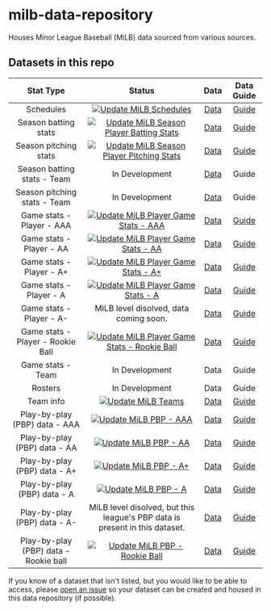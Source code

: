 # milb-data-repository

Houses Minor League Baseball (MiLB) data sourced from various sources.

## Datasets in this repo

| Stat Type |  Status  | Data | Data Guide |
| :--: | :--: | :--: | :--: |
| Schedules | [![Update MiLB Schedules](https://github.com/armstjc/milb-data-repository/actions/workflows/update_milb_schedules.yml/badge.svg)](https://github.com/armstjc/milb-data-repository/actions/workflows/update_milb_schedules.yml) | [Data](https://github.com/armstjc/milb-data-repository/releases/tag/schedule) | [Guide](https://github.com/armstjc/milb-data-repository/blob/main/schedule/schedule_guide.md) |
| Season batting stats | [![Update MiLB Season Player Batting Stats](https://github.com/armstjc/milb-data-repository/actions/workflows/update_milb_player_batting.yml/badge.svg)](https://github.com/armstjc/milb-data-repository/actions/workflows/update_milb_player_batting.yml) | [Data](https://github.com/armstjc/milb-data-repository/releases/tag/season_player_batting) | [Guide](https://github.com/armstjc/milb-data-repository/blob/main/season_stats/player/season_player_batting_stats.md) |
| Season pitching stats | [![Update MiLB Season Player Pitching Stats](https://github.com/armstjc/milb-data-repository/actions/workflows/update_milb_player_pitching.yml/badge.svg)](https://github.com/armstjc/milb-data-repository/actions/workflows/update_milb_player_pitching.yml) | [Data](https://github.com/armstjc/milb-data-repository/releases/tag/season_player_pitching) | [Guide](https://github.com/armstjc/milb-data-repository/blob/main/season_stats/player/season_player_pitching_guide.md) |
| Season batting stats - Team | In Development | [Data](https://github.com/armstjc/milb-data-repository/releases/tag/team_season_batting) | Guide |
| Season pitching stats - Team | In Development | [Data](https://github.com/armstjc/milb-data-repository/releases/tag/team_seaspn_pitching) | Guide |
| Game stats - Player - AAA | [![Update MiLB Player Game Stats - AAA](https://github.com/armstjc/milb-data-repository/actions/workflows/update_milb_game_stats_aaa.yml/badge.svg)](https://github.com/armstjc/milb-data-repository/actions/workflows/update_milb_game_stats_aaa.yml) | [Data](https://github.com/armstjc/milb-data-repository/releases/tag/game_player_stats) | [Guide](https://github.com/armstjc/milb-data-repository/blob/main/game_stats/player/player_game_stats.md) |
| Game stats - Player - AA | [![Update MiLB Player Game Stats - AA](https://github.com/armstjc/milb-data-repository/actions/workflows/update_milb_game_stats_aa.yml/badge.svg)](https://github.com/armstjc/milb-data-repository/actions/workflows/update_milb_game_stats_aa.yml) | [Data](https://github.com/armstjc/milb-data-repository/releases/tag/game_player_stats) | [Guide](https://github.com/armstjc/milb-data-repository/blob/main/game_stats/player/player_game_stats.md) |
| Game stats - Player - A+ | [![Update MiLB Player Game Stats - A+](https://github.com/armstjc/milb-data-repository/actions/workflows/update_milb_game_stats_a+.yml/badge.svg)](https://github.com/armstjc/milb-data-repository/actions/workflows/update_milb_game_stats_a+.yml) | [Data](https://github.com/armstjc/milb-data-repository/releases/tag/game_player_stats) | [Guide](https://github.com/armstjc/milb-data-repository/blob/main/game_stats/player/player_game_stats.md) |
| Game stats - Player - A | [![Update MiLB Player Game Stats - A](https://github.com/armstjc/milb-data-repository/actions/workflows/update_milb_game_stats_a.yml/badge.svg)](https://github.com/armstjc/milb-data-repository/actions/workflows/update_milb_game_stats_a.yml) | [Data](https://github.com/armstjc/milb-data-repository/releases/tag/game_player_stats) | [Guide](https://github.com/armstjc/milb-data-repository/blob/main/game_stats/player/player_game_stats.md) |
| Game stats - Player - A- | MiLB level disolved, data coming soon. | [Data](https://github.com/armstjc/milb-data-repository/releases/tag/game_player_stats) | [Guide](https://github.com/armstjc/milb-data-repository/blob/main/game_stats/player/player_game_stats.md) |
| Game stats - Player - Rookie Ball |[![Update MiLB Player Game Stats - Rookie Ball](https://github.com/armstjc/milb-data-repository/actions/workflows/update_milb_game_stats_rk.yml/badge.svg)](https://github.com/armstjc/milb-data-repository/actions/workflows/update_milb_game_stats_rk.yml) | [Data](https://github.com/armstjc/milb-data-repository/releases/tag/game_player_stats) | [Guide](https://github.com/armstjc/milb-data-repository/blob/main/game_stats/player/player_game_stats.md) |
| Game stats - Team | In Development | Data | Guide |
| Rosters | In Development | Data | Guide |
| Team info | [![Update MiLB Teams](https://github.com/armstjc/milb-data-repository/actions/workflows/update_milb_teams.yml/badge.svg)](https://github.com/armstjc/milb-data-repository/actions/workflows/update_milb_teams.yml) | [Data](https://github.com/armstjc/milb-data-repository/releases/tag/teams) | [Guide](https://github.com/armstjc/milb-data-repository/blob/main/teams/teams_guide.md) |
| Play-by-play (PBP) data - AAA | [![Update MiLB PBP - AAA](https://github.com/armstjc/milb-data-repository/actions/workflows/update_milb_pbp_aaa.yml/badge.svg)](https://github.com/armstjc/milb-data-repository/actions/workflows/update_milb_pbp_aaa.yml) | [Data](https://github.com/armstjc/milb-data-repository/releases/tag/pbp) | [Guide](https://github.com/armstjc/milb-data-repository/blob/main/pbp/pbp_guide.md) |
| Play-by-play (PBP) data - AA | [![Update MiLB PBP - AA](https://github.com/armstjc/milb-data-repository/actions/workflows/update_milb_pbp_aa.yml/badge.svg)](https://github.com/armstjc/milb-data-repository/actions/workflows/update_milb_pbp_aa.yml) | [Data](https://github.com/armstjc/milb-data-repository/releases/tag/pbp) | [Guide](https://github.com/armstjc/milb-data-repository/blob/main/pbp/pbp_guide.md) |
| Play-by-play (PBP) data - A+ | [![Update MiLB PBP - A+](https://github.com/armstjc/milb-data-repository/actions/workflows/update_milb_pbp_a+.yml/badge.svg)](https://github.com/armstjc/milb-data-repository/actions/workflows/update_milb_pbp_a+.yml) | [Data](https://github.com/armstjc/milb-data-repository/releases/tag/pbp) | [Guide](https://github.com/armstjc/milb-data-repository/blob/main/pbp/pbp_guide.md) |
| Play-by-play (PBP) data - A | [![Update MiLB PBP - A](https://github.com/armstjc/milb-data-repository/actions/workflows/update_milb_pbp_a.yml/badge.svg)](https://github.com/armstjc/milb-data-repository/actions/workflows/update_milb_pbp_a.yml) | [Data](https://github.com/armstjc/milb-data-repository/releases/tag/pbp) | [Guide](https://github.com/armstjc/milb-data-repository/blob/main/pbp/pbp_guide.md) |
| Play-by-play (PBP) data - A- | MiLB level disolved, but this league's PBP data is present in this dataset. | [Data](https://github.com/armstjc/milb-data-repository/releases/tag/pbp) | [Guide](https://github.com/armstjc/milb-data-repository/blob/main/pbp/pbp_guide.md) |
| Play-by-play (PBP) data - Rookie ball | [![Update MiLB PBP - Rookie Ball](https://github.com/armstjc/milb-data-repository/actions/workflows/update_milb_pbp_rk.yml/badge.svg)](https://github.com/armstjc/milb-data-repository/actions/workflows/update_milb_pbp_rk.yml) | [Data](https://github.com/armstjc/milb-data-repository/releases/tag/pbp) | [Guide](https://github.com/armstjc/milb-data-repository/blob/main/pbp/pbp_guide.md) |

If you know of a dataset that isn't listed, but you would like to be able to access, please [open an issue](https://github.com/armstjc/milb-data-repository/issues) so your dataset can be created and housed in this data repository (if possible).
